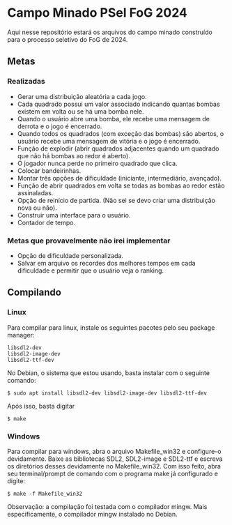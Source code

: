 # Campo Minado PSel FoG 2024

Aqui nesse repositório estará os arquivos do campo minado construído para o
processo seletivo do FoG de 2024.

## Metas

### Realizadas
- Gerar uma distribuição aleatória a cada jogo.
- Cada quadrado possui um valor associado indicando quantas bombas existem em volta
ou se há uma bomba nele.
- Quando o usuário abre uma bomba, ele recebe uma mensagem de derrota e o jogo
é encerrado.
- Quando todos os quadrados (com exceção das bombas) são abertos, o usuário
recebe uma mensagem de vitória e o jogo é encerrado.
- Função de explodir (abrir quadrados adjacentes quando um quadrado que não
há bombas ao redor é aberto).
- O jogador nunca perde no primeiro quadrado que clica.
- Colocar bandeirinhas.
- Montar três opções de dificuldade (iniciante, intermediário, avançado).
- Função de abrir quadrados em volta se todas as bombas ao redor
estão assinaladas.
- Opção de reinício de partida. (Não sei se devo criar uma distribuição nova ou não).
- Construir uma interface para o usuário.
- Contador de tempo.

### Metas que provavelmente não irei implementar
- Opção de dificuldade personalizada.
- Salvar em arquivo os recordes dos melhores tempos em cada dificuldade
e permitir que o usuário veja o ranking.

## Compilando

### Linux
Para compilar para linux, instale os seguintes pacotes pelo seu package manager:
```
libsdl2-dev
libsdl2-image-dev
libsdl2-ttf-dev
```

No Debian, o sistema que estou usando, basta instalar com o seguinte comando:
```
$ sudo apt install libsdl2-dev libsdl2-image-dev libsdl2-ttf-dev
```

Após isso, basta digitar
```
$ make
```

### Windows
Para compilar para windows, abra o arquivo Makefile\_win32 e configure-o devidamente.
Baixe as bibliotecas SDL2, SDL2-image e SDL2-ttf e escreva os diretórios desses devidamente
no Makefile\_win32.
Com isso feito, abra seu terminal/prompt de comando com o programa make já configurado
e digite:
```
$ make -f Makefile_win32
```
Observação: a compilação foi testada com o compilador mingw. Mais especificamente,
o compilador mingw instalado no Debian.
